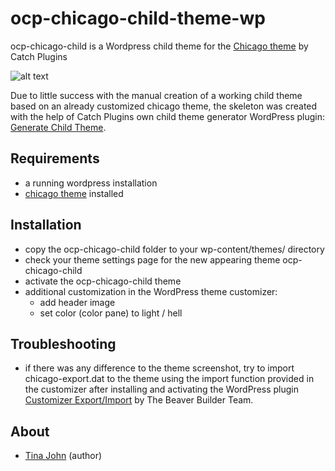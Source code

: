 # ocp-chicago-child-theme-wp
ocp-chicago-child is a Wordpress child theme for the [Chicago theme](https://de.wordpress.org/themes/chicago/) by Catch Plugins

![alt text](ocp-chicago-child/screenshots.png "Screenshot of the child theme")


Due to little success with the manual creation of a working child theme based on an already customized chicago theme, the skeleton was created with the help of Catch Plugins own child theme generator WordPress plugin: [Generate Child Theme](https://de.wordpress.org/plugins/generate-child-theme/).  

Requirements
-------------
* a running wordpress installation
* [chicago theme](https://de.wordpress.org/themes/chicago/) installed

Installation
-------------
* copy the ocp-chicago-child folder to your wp-content/themes/ directory
* check your theme settings page for the new appearing theme ocp-chicago-child
* activate the ocp-chicago-child theme
* additional customization in the WordPress theme customizer:
  * add header image
  * set color (color pane) to light / hell

Troubleshooting
----------------
* if there was any difference to the theme screenshot, try to import chicago-export.dat to the theme using the import function provided in the customizer after installing and activating the WordPress plugin [Customizer Export/Import](https://de.wordpress.org/plugins/customizer-export-import/) by The Beaver Builder Team.


About
---------------
* [Tina John](https://github.com/tinjohn) (author)
